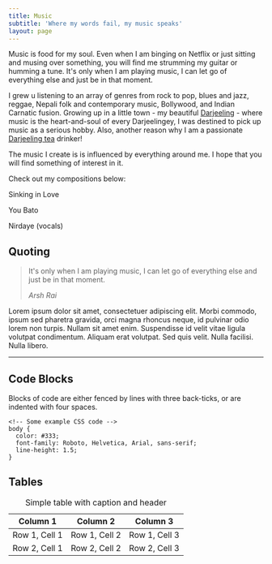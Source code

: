 ```yaml
---
title: Music
subtitle: 'Where my words fail, my music speaks'
layout: page
---
```

Music is food for my soul. Even when I am binging on Netflix or just sitting and musing over something, you will find me strumming my guitar or humming a tune. It's only when I am playing music, I can let go of everything else and just be in that moment.

I grew u listening to an array of genres from rock to pop, blues and jazz, reggae, Nepali folk and contemporary music, Bollywood, and Indian Carnatic fusion.  Growing up in a little town - my beautiful [Darjeeling](https://www.incredibleindia.org/content/incredibleindia/en/destinations/darjeeling.html) - where music is the heart-and-soul of every Darjeelingey, I was destined to pick up music as a serious hobby. Also, another reason why I am a passionate [Darjeeling tea](https://www.teaforte.com/teanotes/what-is-darjeeling-tea) drinker!

The music I create is is influenced by everything around me. I hope that you will find something of interest in it.

Check out my compositions below:

Sinking in Love

You Bato

Nirdaye (vocals)

## Quoting

> It's only when I am playing music, I can let go of everything else and just be in that moment.
>
> *Arsh Rai*

Lorem ipsum dolor sit amet, consectetuer adipiscing elit. Morbi commodo, ipsum sed pharetra gravida, orci magna rhoncus neque, id pulvinar odio lorem non turpis. Nullam sit amet enim. Suspendisse id velit vitae ligula volutpat condimentum. Aliquam erat volutpat. Sed quis velit. Nulla facilisi. Nulla libero.

<hr />

## Code Blocks

Blocks of code are either fenced by lines with three back-ticks, or are indented with four spaces.

    <!-- Some example CSS code -->
    body {
      color: #333;
      font-family: Roboto, Helvetica, Arial, sans-serif;
      line-height: 1.5;
    }

## Tables

<div class="responsive-table">
  <table>
    <caption>Simple table with caption and header</caption>
    <thead>
      <tr>
        <th>Column 1</th>
        <th>Column 2</th>
        <th>Column 3</th>
      </tr>
    </thead>
    <tbody>
      <tr>
        <td>Row 1, Cell 1</td>
        <td>Row 1, Cell 2</td>
        <td>Row 1, Cell 3</td>
      </tr>
      <tr>
        <td>Row 2, Cell 1</td>
        <td>Row 2, Cell 2</td>
        <td>Row 2, Cell 3</td>
      </tr>
    </tbody>
  </table>
</div>
